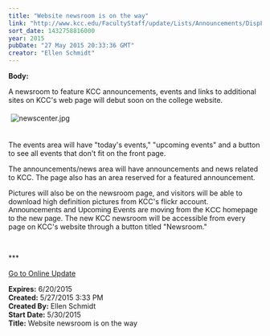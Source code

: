 ```yaml
---
title: "Website newsroom is on the way"
link: "http://www.kcc.edu/FacultyStaff/update/Lists/Announcements/DispForm.aspx?ID=1940"
sort_date: 1432758816000
year: 2015
pubDate: "27 May 2015 20:33:36 GMT"
creator: "Ellen Schmidt"
---
```


<div><b>Body:</b> <div class="ExternalClass3C1CE92DD8F34BB5A1C50B489660D168"><p>​A newsroom to feature KCC announcements, events and links to additional sites on KCC's web page will debut soon on the college website.</p>
<p><img alt="newscenter.jpg" src="/FacultyStaff/update/Documents/newscenter.jpg" style="margin:5px" /><br /><br /></p>
<p>The events area will have &quot;today's events,&quot; &quot;upcoming events&quot; and a button to see all events that don't fit on the front page.</p>
<p>The announcements/news area will have announcements and news related to KCC. The page also has an area reserved for a featured announcement.</p>
<p>Pictures will also be on the newsroom page, and visitors will be able to download high definition pictures from KCC's flickr account. <span style="font-size:11pt;font-family:&quot;arial&quot;, &quot;sans-serif&quot;">Announcements and Upcoming Events are moving from the KCC homepage to the new page. </span>The new KCC newsroom will be accessible from every page on KCC's website through a button titled &quot;Newsroom.&quot;</p>
<p> </p>
<p>***</p>
<p><a href="/update">Go to Online Update</a></p></div></div>
<div><b>Expires:</b> 6/20/2015</div>
<div><b>Created:</b> 5/27/2015 3:33 PM</div>
<div><b>Created By:</b> Ellen Schmidt</div>
<div><b>Start Date:</b> 5/30/2015</div>
<div><b>Title:</b> Website newsroom is on the way</div>
